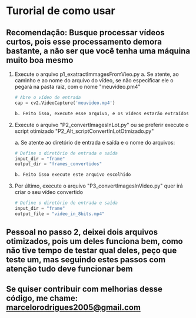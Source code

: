# Turorial de como usar

## Recomendação: Busque processar vídeos curtos, pois esse processamento demora bastante, a não ser que você tenha uma máquina muito boa mesmo

1. Execute o arquivo p1_exatractImmagesFromVieo.py
    a. Se atente, ao caminho e ao nome do arquivo do vídeo, se não especificar ele o pegará na pasta raiz, com o nome "meuvideo.pm4"
    
    ```python 
    # Abre o vídeo de entrada
    cap = cv2.VideoCapture('meuvideo.mp4')
    
    b. Feito isso, execute esse arquivo, e os vídeos estarão extraídos dentro da pasta "frame"

2. Execute o arquivo "P2_convertImagesInLot.py" ou se preferir execute o script otimizado "P2_Alt_scriptConvertInLotOtmizado.py"

    a. Se atente ao diretório de entrada e saída e o nome do arquivos:

    ```python 
    # Define o diretório de entrada e saída
    input_dir = "frame"  
    output_dir = "frames_convertidos"

    b. Feito isso execute este arquivo escolhido

3. Por último, execute o arquivo "P3_convertImagesInVideo.py" quer irá criar o seu vídeo convertido

    ```python
    # Define o diretório de entrada e saída
    input_dir = "frame"
    output_file = "video_in_8bits.mp4"


## Pessoal no passo 2, deixei dois arquivos otimizados, pois um deles funciona bem, como não tive tempo de testar qual deles, peço que teste um, mas seguindo estes passos com atenção tudo deve funcionar bem

## Se quiser contribuir com melhorias desse código, me chame: marcelorodrigues2005@gmail.com
    